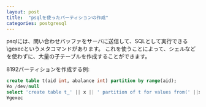 ```yaml
---
layout: post
title:  "psqlを使ったパーティションの作成"
categories: postgresql
---
```

psqlには、問い合わせバッファをサーバに送信して、SQLとして実行できる\gexecというメタコマンドがあります。
これを使うことによって、シェルなどを使わずに、大量の子テーブルを作成することができます。

8192パーティションを作成する例:

```sql
create table t(aid int, abalance int) partition by range(aid);
¥o /dev/null
select 'create table t_' || x || ' partition of t for values from(' ||x || ') to (' || x + 1 || ')' from generate_series(1, 8192) x;
¥gexec
```

